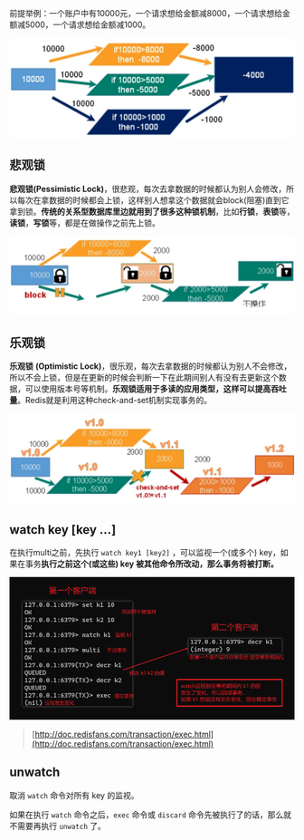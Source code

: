 

前提举例：一个账户中有10000元，一个请求想给金额减8000，一个请求想给金额减5000，一个请求想给金额减1000。

![](assets/Redis锁/bd89eaac63869d9a780a75cd83bb0117_MD5.png)


## 悲观锁

**悲观锁(Pessimistic Lock)**，很悲观，每次去拿数据的时候都认为别人会修改，所以每次在拿数据的时候都会上锁，这样别人想拿这个数据就会block(阻塞)直到它拿到锁。**传统的关系型数据库里边就用到了很多这种锁机制**，比如**行锁**，**表锁**等，**读锁**，**写锁**等，都是在做操作之前先上锁。

![](assets/Redis锁/9fa6e006a9556c4263fd6307d4559c19_MD5.png)




## 乐观锁

**乐观锁** **(Optimistic Lock)**，很乐观，每次去拿数据的时候都认为别人不会修改，所以不会上锁，但是在更新的时候会判断一下在此期间别人有没有去更新这个数据，可以使用版本号等机制。**乐观锁适用于多读的应用类型，这样可以提高吞吐量**。Redis就是利用这种check-and-set机制实现事务的。

![](assets/Redis锁/0b6923ae0ccd2b85f5e0744de40f38a6_MD5.png)




## watch key \[key ...\]

在执行multi之前，先执行 `watch key1 [key2]` ，可以监视一个(或多个) key，如果在事务**执行之前这个(或这些) key 被其他命令所改动，那么事务将被打断。**

![](assets/Redis锁/fcb3157f42ec5ab2356f69cbd21d7c35_MD5.png)


> [http://doc.redisfans.com/transaction/exec.html](http://doc.redisfans.com/transaction/exec.html)



## unwatch

取消 `watch` 命令对所有 key 的监视。

如果在执行 `watch` 命令之后，`exec` 命令或 `discard` 命令先被执行了的话，那么就不需要再执行 `unwatch` 了。
